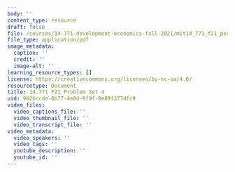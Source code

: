 ```yaml
---
body: ''
content_type: resource
draft: false
file: /courses/14-771-development-economics-fall-2021/mit14_771_f21_pset4.pdf
file_type: application/pdf
image_metadata:
  caption: ''
  credit: ''
  image-alt: ''
learning_resource_types: []
license: https://creativecommons.org/licenses/by-nc-sa/4.0/
resourcetype: Document
title: 14.771 F21 Problem Set 4
uid: 902bccde-8b77-4e0d-9f9f-0e89f377dfc9
video_files:
  video_captions_file: ''
  video_thumbnail_file: ''
  video_transcript_file: ''
video_metadata:
  video_speakers: ''
  video_tags: ''
  youtube_description: ''
  youtube_id: ''
---
```

